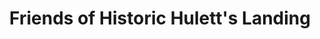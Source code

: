 ---
layout: repo
title: "Friends of Historic Hulett's Landing"
id: 20395
permalink: repos/20395/
---